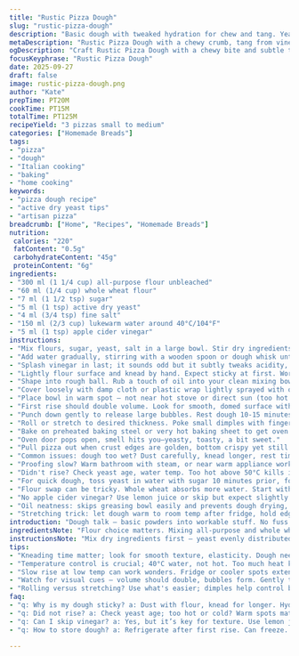 ```yaml
---
title: "Rustic Pizza Dough"
slug: "rustic-pizza-dough"
description: "Basic dough with tweaked hydration for chew and tang. Yeast swapped to active dry for pantry ease. Partial whole wheat adds texture, flavor depth; oil replaced by a bit of apple cider vinegar for subtle lift and a lighter crumb. Hands-on mixing and kneading detailed. Dough rest modified, touches on visual and tactile cues over strict timing. Perfect for home ovens, flexible on flour brands and water temps. Advice on salvaging over- or under-proofed dough, alternate rising spots, and simple fixes for overly sticky dough included."
metaDescription: "Rustic Pizza Dough with a chewy crumb, tang from vinegar. Active dry yeast makes it pantry-friendly. Flavor from whole wheat adds texture."
ogDescription: "Craft Rustic Pizza Dough with a chewy bite and subtle tang; apple cider vinegar works wonders. Homemade goodness, perfect for any topping."
focusKeyphrase: "Rustic Pizza Dough"
date: 2025-09-27
draft: false
image: rustic-pizza-dough.png
author: "Kate"
prepTime: PT20M
cookTime: PT15M
totalTime: PT125M
recipeYield: "3 pizzas small to medium"
categories: ["Homemade Breads"]
tags:
- "pizza"
- "dough"
- "Italian cooking"
- "baking"
- "home cooking"
keywords:
- "pizza dough recipe"
- "active dry yeast tips"
- "artisan pizza"
breadcrumb: ["Home", "Recipes", "Homemade Breads"]
nutrition: 
 calories: "220"
 fatContent: "0.5g"
 carbohydrateContent: "45g"
 proteinContent: "6g"
ingredients:
- "300 ml (1 1/4 cup) all-purpose flour unbleached"
- "60 ml (1/4 cup) whole wheat flour"
- "7 ml (1 1/2 tsp) sugar"
- "5 ml (1 tsp) active dry yeast"
- "4 ml (3/4 tsp) fine salt"
- "150 ml (2/3 cup) lukewarm water around 40°C/104°F"
- "5 ml (1 tsp) apple cider vinegar"
instructions:
- "Mix flours, sugar, yeast, salt in a large bowl. Stir dry ingredients well to break lumps, distribute yeast evenly."
- "Add water gradually, stirring with a wooden spoon or dough whisk until shaggy mass forms."
- "Splash vinegar in last; it sounds odd but it subtly tweaks acidity, changes gluten network, makes crumb tender without oil."
- "Lightly flour surface and knead by hand. Expect sticky at first. Work dough for about 7 minutes until smooth, elastic, springs back if poked firmly. If sticking relentlessly, dust hands, surface lightly, no more than necessary—too much flour kills lightness."
- "Shape into rough ball. Rub a touch of oil into your clean mixing bowl, flip dough seam side down inside."
- "Cover loosely with damp cloth or plastic wrap lightly sprayed with oil—keeps surface from drying but lets it breathe."
- "Place bowl in warm spot — not near hot stove or direct sun (too hot kills yeast). The fridge can do slow ferment if busy; plan 12-24 hours then punch down, rest again before shaping."
- "First rise should double volume. Look for smooth, domed surface with bubbles pushing dough outward. Tap gently: a hollow-ish sound means good gas retention."
- "Punch down gently to release large bubbles. Rest dough 10-15 minutes before shaping; letting gluten relax prevents shrink-back when stretched or rolled out."
- "Roll or stretch to desired thickness. Poke small dimples with fingertips so dough doesn’t blister excessively in oven."
- "Bake on preheated baking steel or very hot baking sheet to get oven spring and crisp bottom. 230-250°C (450-480°F) is prime; baking time varies 12-18 minutes depending on thickness, toppings."
- "Oven door pops open, smell hits you—yeasty, toasty, a bit sweet."
- "Pull pizza out when crust edges are golden, bottom crispy yet still with pliant chew. Let rest 5 minutes minimum before slicing so cheese doesn’t slide off."
- "Common issues: dough too wet? Dust carefully, knead longer, rest time helps hydration."
- "Proofing slow? Warm bathroom with steam, or near warm appliance works better than oven with light on—dry heat kills yeast."
- "Didn't rise? Check yeast age, water temp. Too hot above 50°C kills it; too cold is sluggish."
- "For quick dough, toss yeast in water with sugar 10 minutes prior, foam means active yeast; skip if active dry gives you trouble and switch to instant."
- "Flour swap can be tricky. Whole wheat absorbs more water. Start with lower water and add as needed."
- "No apple cider vinegar? Use lemon juice or skip but expect slightly denser crumb."
- "Oil neatness: skips greasing bowl easily and prevents dough drying, but allow breathability; cling film works differently."
- "Stretching trick: let dough warm to room temp after fridge, hold edges, let gravity help unfold corners gently; prevents ripping."
introduction: "Dough talk — basic powders into workable stuff. No fuss additives; quick thrifty swap from instant to active dry to fit any kitchen shelf. Whole wheat sneaks in — texture, bite, flavor. Apple cider vinegar out of left field but it works. Experience matters here; water temp, flour brand, humidity all tweak results. Dough feels sticky first, then transforms under hands. Watch it rise — slow, uneven bubbles, smell the yeast waking up. Punch down without frustration, relax the gluten before shaping. Hot oven necessary; skillet or steel if you’ve got it. Crust blister or crack? Know when to pull it."
ingredientsNote: "Flour choice matters. Mixing all-purpose and whole wheat imparts chew and hearty flavor but demands more water. More hydration equals stickier dough, but that's a good sign — never add too much flour at once. Salt balances yeast action, sugar feeds yeast but keep within limits; too much sugar slows rise. Active dry yeast needs proofing in warm water, instant does not but instant can die in hot water above 50°C. Apple cider vinegar acidifies dough subtly, key to light crumb without oil. Substitute lemon juice if missing vinegar or skip but expect slightly tighter crumb. Water should be lukewarm, about 40°C, not hot — killing yeast risks flat dough. Adjust water quantity according to flour absorption; different brands, humidity vary widely. Oil can be added but vinegar is a cleaner way to get tender dough without grease; adjust personal preference."
instructionsNote: "Mix dry ingredients first — yeast evenly distributed matters. Add water slowly; shaggy dough signals start. Kneading activates gluten, want elasticity, smooth but tacky dough, not dry or crumbly. Dough rises best in humid, warm spots, not too hot; damp cloth prevents crust forming on dough skin during rising. Visual cues trump time; double volume, full but not overproofed means dough springs back lightly to touch but holds indent. Punching down releases large gas pockets; resting before shaping lets gluten settle and shape easily. Oven heat critical; preheat fully. Hot steel or cast-iron skillet helps bottom crust, else consider pizza stone or insulated baking sheet. Tossing or stretching dough helps prevent tough crust. Bake until crust edges bronzed and crispy, not paled or doughy; smell sharp yeasty, toasty. Cutting too hot causes topping slide, so rest a few minutes. Troubleshoot sticky dough with careful flour dusting or added kneading; dense dough with longer ferment. Skipping vinegar means less softness but straightforward. Use fingers to test elasticity, thin spots, tear resistance during shaping. Watch dough, smell and sight give you all info for success."
tips:
- "Kneading time matter; look for smooth texture, elasticity. Dough needs to be tacky — watch hands, feel it. Too much flour? Messes with lightness."
- "Temperature control is crucial; 40°C water, not hot. Too much heat kills yeast, below 30°C is slow. Adjust as needed; room is key."
- "Slow rise at low temp can work wonders. Fridge or cooler spots extend flavor. Punch down after 12 hours if busy; let it shape again."
- "Watch for visual cues — volume should double, bubbles form. Gently tap for hollow sound; a straight indicator of yeast working."
- "Rolling versus stretching? Use what's easier; dimples help control blistering. Watch corners; let gravity help them unfold. Avoid ripping."
faq:
- "q: Why is my dough sticky? a: Dust with flour, knead for longer. Hydration changes. Adjusting rest times might help dry it out too."
- "q: Did not rise? a: Check yeast age; too hot or cold? Warm spots matter. Proof in a box or sink with warm water. Avoid dead yeast."
- "q: Can I skip vinegar? a: Yes, but it’s key for texture. Use lemon juice or nothing. Expect slight differences in crumb density."
- "q: How to store dough? a: Refrigerate after first rise. Can freeze. But let it thaw slowly. Retain moisture in wrap or container."

---
```

